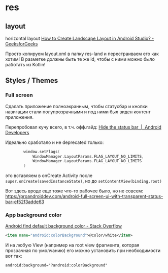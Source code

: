 # res

## layout

horizontal layout [How to Create Landscape Layout in Android Studio? - GeeksforGeeks](https://www.geeksforgeeks.org/how-to-create-landscape-layout-in-android-studio/)

Просто копируем layout.xml в папку res-land и перестраиваем его как хотим! В разметке должны быть те же id, чтобы с ними можно было работать из Kotlin!

## Styles / Themes

### Full screen

Сдалать приложение полноэкранным, чтобы статусбар и кнопки навигации стали полупрозрачными и под ними был виден контент приложения.

Перепробовал кучу всего, в т.ч. офф.гайд: [Hide the status bar  |  Android Developers](https://developer.android.com/training/system-ui/status)

Идеально сработало и не deprecated только:

```kotlin
        window.setFlags(
            WindowManager.LayoutParams.FLAG_LAYOUT_NO_LIMITS,
            WindowManager.LayoutParams.FLAG_LAYOUT_NO_LIMITS
        )
```

это вставляем в onCreate Activity после `super.onCreate(savedInstanceState)`, но до `setContentView(binding.root)`

Вот здесь вроде еще тоже что-то рабочее было, но не совсем: https://proandroiddev.com/android-full-screen-ui-with-transparent-status-bar-ef52f3adde63

### App background color

[Android find default background color - Stack Overflow](https://stackoverflow.com/questions/41000209/android-find-default-background-color)

```xml
<item name="android:colorBackground">@color/white</item>
```

И на любую View (например на root view фрагмента, которая прозрачная по умолчанию) его можно установить при необходимости вот так:

```xml
android:background="?android:colorBackground"
```

